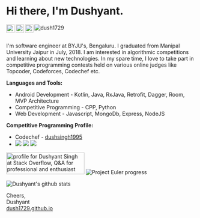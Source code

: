 # Hi there, I'm Dushyant.

<a href="https://www.linkedin.com/in/dush1729/">
  <img align="left" alt="Dushyant Singh - LinkedIn" width="22px" src="https://cdn.jsdelivr.net/npm/simple-icons@v3/icons/linkedin.svg"/>
</a>
<a href="mailto:dush1729@gmail.com">
  <img align="left" alt="Dushyant Singh - Mail" width="22px" src="https://img.icons8.com/ios-glyphs/30/000000/new-post.png"/>
</a>
<a href="https://www.youtube.com/channel/UC-_g3T_1YjrLwj9k9Vp0keQ">
  <img align="left" alt="Dushyant Singh - Youtube" width="22px" src="https://cdn.jsdelivr.net/npm/simple-icons@v3/icons/youtube.svg"/>
</a>
<img src="https://komarev.com/ghpvc/?username=dush1729" alt="dush1729"/>
<br />
<br />

I'm software engineer at BYJU's, Bengaluru. I graduated from Manipal University Jaipur in July, 2018. I am interested in algorithmic competitions and learning about new technologies. In my spare time, I love to take part in competitive programming contests held on various online judges like Topcoder, Codeforces, Codechef etc.

**Languages and Tools:**
- Android Development - Kotlin, Java, RxJava, Retrofit, Dagger, Room, MVP Architecture
- Competitive Programming - CPP, Python
- Web Development - Javascript, MongoDb, Express, NodeJS

**Competitive Programming Profile:**
- Codechef - [dushsingh1995](https://www.codechef.com/users/dushsingh1995)
- <a href="https://codeforces.com/profile/div24ever"><img src="https://run.kaist.ac.kr/badges/codeforces/div24ever.svg"></a>
<a href="https://www.topcoder.com/members/dush1729"><img src="https://run.kaist.ac.kr/badges/topcoder/dush1729.svg"></a>
<a href="https://atcoder.jp/users/dush1729"><img src="https://run.kaist.ac.kr/badges/atcoder/dush1729.svg"></a>

<a href="https://stackoverflow.com/users/5258585/dushyant-singh"><img src="https://stackoverflow.com/users/flair/5258585.png?theme=dark" width="208" height="58" alt="profile for Dushyant Singh at Stack Overflow, Q&amp;A for professional and enthusiast programmers" title="profile for Dushyant Singh at Stack Overflow, Q&amp;A for professional and enthusiast programmers"></a>
![Project Euler progress](http://projecteuler.net/profile/dush1729.png?theme=dark)

![Dushyant's github stats](https://github-readme-stats.vercel.app/api?username=dush1729&show_icons=true&title_color=00ff41&icon_color=82eefd&text_color=afafaf&bg_color=151515)

Cheers,<br />
Dushyant<br />
[dush1729.github.io](https://dush1729.github.io)
